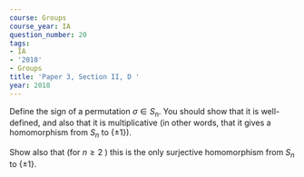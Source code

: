 ```yaml
---
course: Groups
course_year: IA
question_number: 20
tags:
- IA
- '2018'
- Groups
title: 'Paper 3, Section II, D '
year: 2018
---
```




Define the sign of a permutation $\sigma \in S_{n}$. You should show that it is well-defined, and also that it is multiplicative (in other words, that it gives a homomorphism from $S_{n}$ to $\{\pm 1\})$.

Show also that (for $n \geqslant 2$ ) this is the only surjective homomorphism from $S_{n}$ to $\{\pm 1\}$.